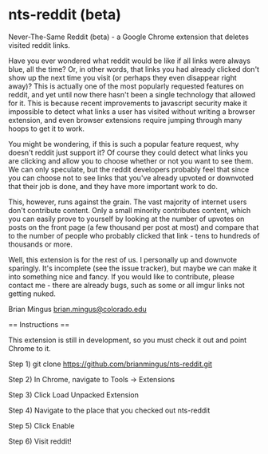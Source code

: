 nts-reddit (beta)
==========

Never-The-Same Reddit (beta) - a Google Chrome extension that deletes visited reddit links.

Have you ever wondered what reddit would be like if all links were always blue, all the time? Or, in other words, that links you had already clicked don't show up the next time you visit (or perhaps they even disappear right away)? This is actually one of the most popularly requested features on reddit, and yet until now there hasn't been a single technology that allowed for it. This is because recent improvements to javascript security make it impossible to detect what links a user has visited without writing a browser extension, and even browser extensions require jumping through many hoops to get it to work. 

You might be wondering, if this is such a popular feature request, why doesn't reddit just support it? Of course they could detect what links you are clicking and allow you to choose whether or not you want to see them. We can only speculate, but the reddit developers probably feel that since you can choose not to see links that you've already upvoted or downvoted that their job is done, and they have more important work to do. 

This, however, runs against the grain. The vast majority of internet users don't contribute content. Only a small minority contributes content, which you can easily prove to yourself by looking at the number of upvotes on posts on the front page (a few thousand per post at most) and compare that to the number of people who probably clicked that link - tens to hundreds of thousands or more.

Well, this extension is for the rest of us. I personally up and downvote sparingly. It's incomplete (see the issue tracker), but maybe we can make it into something nice and fancy. If you would like to contribute, please contact me - there are already bugs, such as some or all imgur links not getting nuked.

Brian Mingus
brian.mingus@colorado.edu

== Instructions ==

This extension is still in development, so you must check it out and point Chrome to it.

Step 1) git clone https://github.com/brianmingus/nts-reddit.git

Step 2) In Chrome, navigate to Tools -> Extensions

Step 3) Click Load Unpacked Extension

Step 4) Navigate to the place that you checked out nts-reddit

Step 5) Click Enable

Step 6) Visit reddit!
